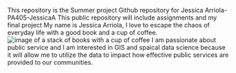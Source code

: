 This repository is the Summer project Github repository for Jessica Arriola-PA405-JessicaA
This public repository will include assignments and my final project 
My name is Jessica Arriola, I love to escape the chaos of everyday life with a good book and a cup of coffee. ![image of a stack of books with a cup of coffee](https://media.istockphoto.com/id/532852345/photo/stack-of-books-in-home-interior.jpg?s=612x612&w=0&k=20&c=xRc6atpQ6b6gYl4MBt42iFvQSi293kC8XyOtVhzYtTc=) 
I am passionate about public service and I am interested in GIS and spaical data science because it will allow me to utilize the data to impact how effective public services are provided to our communities. 

